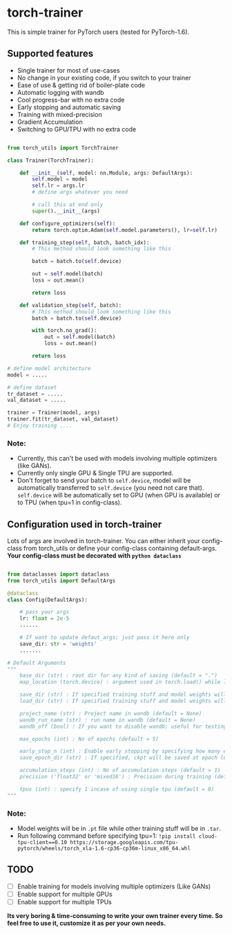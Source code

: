 # torch-trainer

This is simple trainer for PyTorch users (tested for PyTorch-1.6).

## Supported features

- Single trainer for most of use-cases
- No change in your existing code, if you switch to your trainer
- Ease of use & getting rid of boiler-plate code
- Automatic logging with wandb
- Cool progress-bar with no extra code
- Early stopping and automatic saving
- Training with mixed-precision
- Gradient Accumulation
- Switching to GPU/TPU with no extra code

```python

from torch_utils import TorchTrainer

class Trainer(TorchTrainer):

    def __init__(self, model: nn.Module, args: DefaultArgs):
        self.model = model
        self.lr = args.lr
        # define args whatever you need

        # call this at end only
        super().__init__(args)

    def configure_optimizers(self):
        return torch.optim.Adam(self.model.parameters(), lr=self.lr)

    def training_step(self, batch, batch_idx):
        # This method should look something like this

        batch = batch.to(self.device)

        out = self.model(batch)
        loss = out.mean()

        return loss

    def validation_step(self, batch):
        # This method should look something like this
        batch = batch.to(self.device)

        with torch.no_grad():
            out = self.model(batch)
            loss = out.mean()

        return loss

# define model architecture
model = .....

# define dataset
tr_dataset = .....
val_dataset = .....

trainer = Trainer(model, args)
trainer.fit(tr_dataset, val_dataset)
# Enjoy training ....
```

### Note:

- Currently, this can't be used with models involving multiple optimizers (like GANs).
- Currently only single GPU & Single TPU are supported. 
- Don't forget to send your batch to `self.device`, model will be automatically transferred to `self.device` (you need not care that). `self.device` will be automatically set to GPU (when GPU is available) or to TPU (when tpu=1 in config-class).

## Configuration used in torch-trainer

Lots of args are involved in torch-trainer. You can either inherit your config-class from torch_utils or define your config-class containing default-args. **Your config-class must be decorated with `python dataclass`**

```python

from dataclasses import dataclass
from torch_utils import DefaultArgs

@dataclass
class Config(DefaultArgs):

    # pass your args
    lr: float = 2e-5
    ......

    # If want to update defaut_args; just pass it here only
    save_dir: str = 'weights'
    .......

# Default Arguments
"""
    base_dir (str) : root dir for any kind of saving (default = ".")
    map_location (torch.device) : argument used in torch.load() while loading model-state-dict (default = torch.device("cuda:0"))

    save_dir (str) : If specified training stuff and model weights will be saved in this dir (default = None)
    load_dir (str) : If specified training stuff and model weights will be loaded from this dir (default = None)

    project_name (str) : Project name in wandb (default = None)
    wandb_run_name (str) : run name in wandb (default = None)
    wandb_off (bool) : If you want to disable wandb; useful for testing (default = False)

    max_epochs (int) : No of epochs (default = 5)

    early_stop_n (int) : Enable early stopping by specifying how many epochs to look-up before stopping (default = None)
    save_epoch_dir (str) : If specified, ckpt will be saved at epoch level if loss decreases

    accumulation_steps (int) : No of accumulation steps (default = 1)
    precision ('float32' or 'mixed16') : Precision during training (default = 'float32')

    tpus (int) : specify 1 incase of using single tpu (default = 0)
"""
```

### Note:

- Model weights will be in `.pt` file while other training stuff will be in `.tar`.
- Run following command before specifying tpu=1: `!pip install cloud-tpu-client==0.10 https://storage.googleapis.com/tpu-pytorch/wheels/torch_xla-1.6-cp36-cp36m-linux_x86_64.whl`


## TODO

- [ ] Enable training for models involving multiple optimizers (Like GANs)
- [ ] Enable support for multiple GPUs
- [ ] Enable support for multiple TPUs

**Its very boring & time-consuming to write your own trainer every time. So feel free to use it, customize it as per your own needs.**
